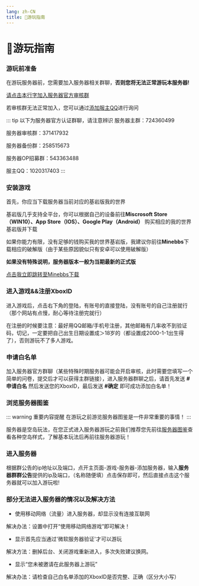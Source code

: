 ```yaml
---
lang: zh-CN
title: 📣游玩指南
---
```

# 📣游玩指南

### 游玩前准备

在游玩服务器前，您需要加入服务器相关群聊，**否则您将无法正常游玩本服务器!**

[请点击本行字加入服务器官方审核群](https://jq.qq.com/?_wv=1027&k=qsGBYtfP)

若审核群无法正常加入，您可以通过[添加服主QQ](https://qm.qq.com/cgi-bin/qm/qr?k=7mnlY_HJbyNa8zZ94amitHNMmayXDyHS&noverify=0&personal_qrcode_source=4)进行询问


::: tip 以下为服务器官方认证群聊，请注意辨识
服务器主群：724360499

服务器审核群：371417932

服务器备份群：258515673

服务器OP招募群：543363488

服主QQ：1020317403
:::


### 安装游戏

首先，你应当下载服务器当前对应的基岩版我的世界

基岩版几乎支持全平台，你可以根据自己的设备前往**Miscrosoft Store（WIN10）、App Store（IOS）、Google Play（Android）** 购买相应的我的世界基岩版并下载

如果你能力有限，没有足够的钱购买我的世界基岩版，我建议你前往**Minebbs**下载相应的破解版（由于某些原因貌似只有安卓可以使用破解版）

**如果没有特殊说明，服务器版本一般为当期最新的正式版**

[点击我立即跳转至Minebbs下载](https://mc.minebbs.com/#/)


### 进入游戏&&注册XboxID

进入游戏后，点击右下角的登陆，有账号的直接登陆，没有账号的自己注册就行（那个网站有点慢，耐心等待注册完就行）

在注册的时候要注意：最好用QQ邮箱/手机号注册，其他邮箱有几率收不到验证码，切记，一定要把自己出生日期设置成＞18岁的（都设置成2000-1-1出生得了），否则游玩不了多人游戏。


### 申请白名单

加入服务器官方群聊（某些特殊时期服务器可能会开启审核，此时需要您填写一个简单的问卷，提交后才可以获得主群链接），进入服务器群聊之后，请首先发送 **#申请白名** 然后发送您的XboxID，最后发送 **#确定** 即可成功添加白名单！

### 浏览服务器图鉴

::: warning 重要内容提醒
在游玩之前游览服务器图鉴是一件非常重要的事情！
:::

服务器是空岛玩法，在您正式进入服务器游玩之前我们推荐您先前往[服务器图鉴](https://docs.mcnia.top/zh-CN/Illustrated.html)查看各种空岛样式，了解基本玩法后再前往服务器游玩！

### 进入服务器

根据群公告的ip地址以及端口，点开主页面-游戏-服务器-添加服务器，输入**服务器群群公告**提供的ip及端口，（名称随便填）点击保存即可，然后直接点击这个服务器就可以加入游玩啦!

### 部分无法进入服务器的情况以及解决方法

- 使用移动网络（流量）进入服务器，却显示没有连接互联网

解决办法：设置中打开“使用移动网络游戏”即可解决！

- 显示首先应当通过'微软服务器验证'才可以游玩

解决方法：删掉后台、关闭游戏重新进入，多次失败建议换网。

- 显示“您未被邀请在此服务器上游玩”

解决办法：请检查自己白名单添加的XboxID是否完整、正确（区分大小写）
